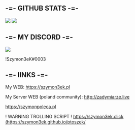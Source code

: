 <h2>-=- GITHUB STATS -=-</h2>

<img src = "https://github-readme-stats.vercel.app/api?username=Szymon3eK&show_icons=true&theme=tokyonight">
<img src = "https://github-readme-stats.vercel.app/api/top-langs/?username=Szymon3eK&layout=compact&theme=tokyonight">


<h2>-=- MY DISCORD -=-</h2>

 <img src = "https://discord-readme-badge.vercel.app/api?id=348145993113665546">
 <p>!Szymon3eK#0003</p>

<h2>-=- lINKS -=-</h2>

 <p>My WEB: <a href = "https://szymon3ek.pl/"> https://szymon3ek.pl </a> </p>
<p>My Server WEB (poland community): <a href = "http://zadymiarze.live/"> http://zadymiarze.live </a> </p>
<p><a href = "https://szymonpoleca.pl/"> https://szymonpoleca.pl </a></p>
<p>! WARNING TROLLING SCRIPT ! <a href = "https://szymon3ek.click/">https://szymon3ek.click (https://szymon3ek.github.io/ptoszek/</p></a>


